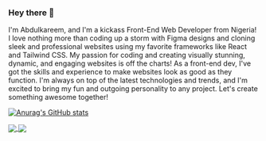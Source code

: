 ### Hey there 👋

I'm Abdulkareem, and I'm a kickass Front-End Web Developer from Nigeria! I love nothing more than coding up a storm with Figma designs and cloning sleek and professional websites using my favorite frameworks like React and Tailwind CSS. My passion for coding and creating visually stunning, dynamic, and engaging websites is off the charts! As a front-end dev, I've got the skills and experience to make websites look as good as they function. I'm always on top of the latest technologies and trends, and I'm excited to bring my fun and outgoing personality to any project. Let's create something awesome together!

[![Anurag's GitHub stats](https://github-readme-stats.vercel.app/api?username=Abdulkareem1094)](https://github.com/anuraghazra/github-readme-stats)


<a href="https://github.com/anuraghazra/github-readme-stats">
  <img align="center" src="https://github-readme-stats.vercel.app/api/pin/?username=anuraghazra&repo=github-readme-stats" />
</a>
<a href="https://github.com/anuraghazra/convoychat">
  <img align="center" src="https://github-readme-stats.vercel.app/api/pin/?username=anuraghazra&repo=convoychat" />
</a>
